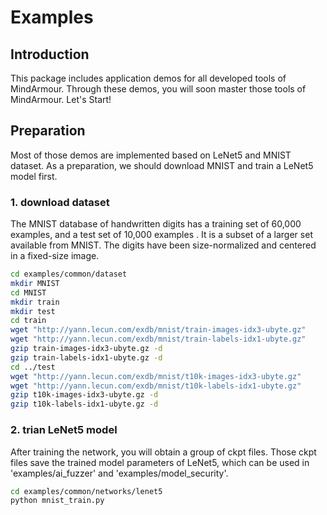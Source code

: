 # Examples

## Introduction

This package includes application demos for all developed tools of MindArmour. Through these demos, you will soon
 master those tools of MindArmour. Let's Start!

## Preparation

Most of those demos are implemented based on LeNet5 and MNIST dataset. As a preparation, we should download MNIST and
 train a LeNet5 model first.

### 1. download dataset

The MNIST database of handwritten digits has a training set of 60,000 examples, and a test set of 10,000 examples
. It is a subset of a larger set available from MNIST. The digits have been size-normalized and centered in a fixed-size image.

```sh
cd examples/common/dataset
mkdir MNIST
cd MNIST
mkdir train
mkdir test
cd train
wget "http://yann.lecun.com/exdb/mnist/train-images-idx3-ubyte.gz"
wget "http://yann.lecun.com/exdb/mnist/train-labels-idx1-ubyte.gz"
gzip train-images-idx3-ubyte.gz -d
gzip train-labels-idx1-ubyte.gz -d
cd ../test
wget "http://yann.lecun.com/exdb/mnist/t10k-images-idx3-ubyte.gz"
wget "http://yann.lecun.com/exdb/mnist/t10k-labels-idx1-ubyte.gz"
gzip t10k-images-idx3-ubyte.gz -d
gzip t10k-labels-idx1-ubyte.gz -d
```

### 2. trian LeNet5 model

After training the network, you will obtain a group of ckpt files. Those ckpt files save the trained model parameters
 of LeNet5, which can be used in 'examples/ai_fuzzer' and 'examples/model_security'.

```sh
cd examples/common/networks/lenet5
python mnist_train.py

```
